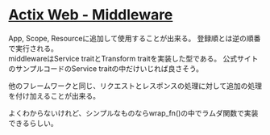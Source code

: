 # [Actix Web - Middleware](https://actix.rs/docs/middleware)

App, Scope, Resourceに追加して使用することが出来る。
登録順とは逆の順番で実行される。  
middlewareはService traitとTransform traitを実装した型である。
公式サイトのサンプルコードのService traitの中だけいじれば良さそう。

他のフレームワークと同じ、リクエストとレスポンスの処理に対して追加の処理を付け加えることが出来る。

よくわからないけれど、シンプルなものならwrap_fn()の中でラムダ関数で実装できるらしい。
